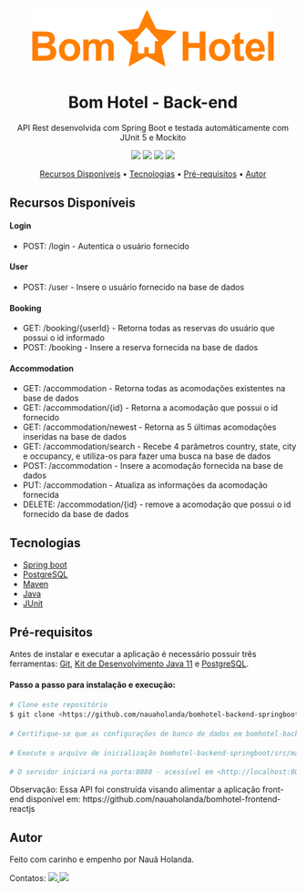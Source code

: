<h1 align="center" >
  <img height="100" src="https://github.com/nauaholanda/bomhotel-frontend-reactjs/blob/main/src/images/logo_orange.png" />
</h1>

<h1 align="center">Bom Hotel - Back-end</h1>
<p align="center">API Rest desenvolvida com Spring Boot e testada automáticamente com JUnit 5 e Mockito</p>

<p align="center">
  <img src="https://img.shields.io/static/v1?label=SpringBoot&message=v.2.7.2&color=green&style=flat&logo=" />
  <img src="https://img.shields.io/static/v1?label=PostgreSQL&message=v.13.4&color=blue&style=flat&logo=" />
  <img src="https://img.shields.io/static/v1?label=Java&message=11&color=blue&style=flat&logo=" />
  <img src="https://img.shields.io/static/v1?label=JUnit&message=5&color=red&style=flat&logo=" />
</p>

<p align="center">
 <a href="#recursos-disponíveis">Recursos Disponíveis</a> •
 <a href="#tecnologias">Tecnologias</a> • 
 <a href="#pré-requisitos">Pré-requisitos</a> • 
 <a href="#autor">Autor</a>
</p>

<h2>Recursos Disponíveis</h2>
<h4>Login</h4>
<ul>
  <li>POST: /login - Autentica o usuário fornecido</li>
</ul>

<h4>User</h4>
<ul>
  <li>POST: /user - Insere o usuário fornecido na base de dados</li>
</ul>

<h4>Booking</h4>
<ul>
  <li>GET: /booking/{userId} - Retorna todas as reservas do usuário que possui o id informado</li>
  <li>POST: /booking - Insere a reserva fornecida na base de dados</li>
</ul>

<h4>Accommodation</h4>
<ul>
  <li>GET: /accommodation - Retorna todas as acomodações existentes na base de dados</li>
  <li>GET: /accommodation/{id} - Retorna a acomodação que possui o id fornecido</li>
  <li>GET: /accommodation/newest - Retorna as 5 últimas acomodações inseridas na base de dados</li>
  <li>GET: /accommodation/search - Recebe 4 parâmetros country, state, city e occupancy, e utiliza-os para fazer uma busca na base de dados</li>
  <li>POST: /accommodation - Insere a acomodação fornecida na base de dados</li>
  <li>PUT: /accommodation - Atualiza as informações da acomodação fornecida</li>
  <li>DELETE: /accommodation/{id} - remove a acomodação que possui o id fornecido da base de dados</li>
</ul>

<h2>Tecnologias</h2>
<ul>
  <li><a href="https://spring.io/">Spring boot</a></li>
  <li><a href="https://www.postgresql.org/">PostgreSQL</a></li>
  <li><a href="https://maven.apache.org/">Maven</a></li>
  <li><a href="https://www.oracle.com/br/java/technologies/javase/jdk11-archive-downloads.html">Java</a></li>
  <li><a href="https://junit.org/junit5//">JUnit</a></li>
</ul>

<h2>Pré-requisitos</h2>
<p>Antes de instalar e executar a aplicação é necessário possuir três ferramentas: <a href="https://git-scm.com/">Git</a>, <a href="https://www.oracle.com/br/java/technologies/javase/jdk11-archive-downloads.html">Kit de Desenvolvimento Java 11</a> e <a href="https://www.postgresql.org/">PostgreSQL</a>.</p>

<h4>Passo a passo para instalação e execução:</h4>

```bash
# Clone este repositório
$ git clone <https://github.com/nauaholanda/bomhotel-backend-springboot>

# Certifique-se que as configurações de banco de dados em bomhotel-backend-springboot/src/main/resources/application.properties estão corretas

# Execute o arquivo de inicialização bomhotel-backend-springboot/src/main/java/br/com/nauaholanda/bomHotel/BomHotelApplication.java

# O servidor iniciará na porta:8080 - acessível em <http://localhost:8080>
```
<p>Observação: Essa API foi construída visando alimentar a aplicação front-end disponível em: https://github.com/nauaholanda/bomhotel-frontend-reactjs</p>
<h2>Autor</h2>

<p> Feito com carinho e empenho por Nauã Holanda. </p>
<p> Contatos: 
  <a href="https://www.linkedin.com/in/nauaholanda/"><img src="https://img.shields.io/badge/-Nauã-blue?style=flat-square&logo=Linkedin&logoColor=white" /> </a> 
  <img src="https://img.shields.io/badge/-naua.holanda@gmail.com-c14438?style=flat-square&logo=Gmail&logoColor=white&link=mailto:naua.holanda@gmail.com" />
</p>
